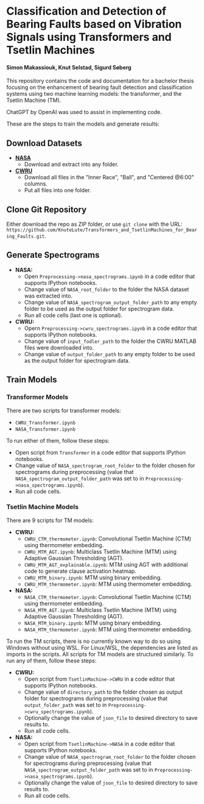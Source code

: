 # Classification and Detection of Bearing Faults based on Vibration Signals using Transformers and Tsetlin Machines
#### Simon Makassiouk, Knut Selstad, Sigurd Søberg

This repository contains the code and documentation for a bachelor thesis focusing on the enhancement of bearing fault detection and classification systems using two machine learning models: the transformer, and the Tsetlin Machine (TM).

ChatGPT by OpenAI was used to assist in implementing code.

These are the steps to train the models and generate results:
## Download Datasets
- [**NASA**](https://www.kaggle.com/datasets/vinayak123tyagi/bearing-dataset)
  - Download and extract into any folder.
- [**CWRU**](https://engineering.case.edu/bearingdatacenter/48k-drive-end-bearing-fault-data)
  - Download all files in the "Inner Race", "Ball", and "Centered @6:00" columns.
  - Put all files into one folder.

## Clone Git Repository
Either download the repo as ZIP folder,
or use ``git clone`` with the URL: 
``https://github.com/KnuteLute/Transformers_and_TsetlinMachines_for_Bearing_Faults.git``.

## Generate Spectrograms
- **NASA:**
  - Open ``Preprocessing->nasa_spectrograms.ipynb`` in a code editor that supports IPython notebooks.
  - Change value of ``NASA_root_folder`` to the folder the NASA dataset was extracted into.
  - Change value of ``NASA_spectrogram_output_folder_path`` to any empty folder to be used as the output folder for spectrogram data.
  - Run all code cells (last one is optional).
- **CWRU:**
  - Opern ``Preprocessing->cwru_spectrograms.ipynb`` in a code editor that supports IPython notebooks.
  - Change value of ``input_fodler_path`` to the folder the CWRU MATLAB files were downloaded into.
  - Change value of ``output_folder_path`` to any empty folder to be used as the output folder for spectrogram data.

## Train Models
### Transformer Models
There are two scripts for transformer models:
- ``CWRU_Transformer.ipynb``
- ``NASA_Transformer.ipynb``

To run either of them, follow these steps:
- Open script from ``Transformer`` in a code editor that supports IPython notebooks.
- Change value of ``NASA_spectrogram_root_folder`` to the folder chosen for spectrograms during preprocessing (value that ``NASA_spectrogram_output_folder_path`` was set to in ``Preprocessing->nasa_spectrograms.ipynb``).
- Run all code cells.

### Tsetlin Machine Models
There are 9 scripts for TM models:
- **CWRU:**
  - ``CWRU_CTM_thermometer.ipynb``: Convolutional Tsetlin Machine (CTM) using thermometer embedding.
  - ``CWRU_MTM_AGT.ipynb``: Multiclass Tsetlin Machine (MTM) using Adaptive Gaussian Thresholding (AGT).
  - ``CWRU_MTM_AGT_explainable.ipynb``: MTM using AGT with additional code to generate clause activation heatmap.
  - ``CWRU_MTM_binary.ipynb``: MTM using binary embedding.
  - ``CWRU_MTM_thermometer.ipynb``: MTM using thermometer embedding.
- **NASA:**
  - ``NASA_CTM_thermometer.ipynb``: Convolutional Tsetlin Machine (CTM) using thermometer embedding.
  - ``NASA_MTM_AGT.ipynb``: Multiclass Tsetlin Machine (MTM) using Adaptive Gaussian Thresholding (AGT).
  - ``NASA_MTM_binary.ipynb``: MTM using binary embedding.
  - ``NASA_MTM_thermometer.ipynb``: MTM using thermometer embedding.

To run the TM scripts, there is no currently known way to do so using Windows without using WSL. For Linux/WSL, the dependencies are listed as imports in the scripts.
All scripts for TM models are structured similarly. To run any of them, follow these steps:
- **CWRU:**
  - Open script from ``TsetlinMachine->CWRU`` in a code editor that supports IPython notebooks.
  - Change value of ``directory_path`` to the folder chosen as output folder for spectrograms during preprocessing (value that ``output_folder_path`` was set to in ``Preprocessing->cwru_spectrograms.ipynb``).
  - Optionally change the value of ``json_file`` to desired directory to save results to.
  - Run all code cells.
- **NASA:**
  - Open script from ``TsetlinMachine->NASA`` in a code editor that supports IPython notebooks.
  - Change value of ``NASA_spectrogram_root_folder`` to the folder chosen for spectrograms during preprocessing (value that ``NASA_spectrogram_output_folder_path`` was set to in ``Preprocessing->nasa_spectrograms.ipynb``).
  - Optionally change the value of ``json_file`` to desired directory to save results to.
  - Run all code cells.

